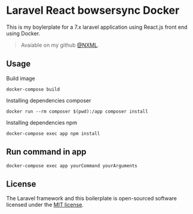 # Laravel React bowsersync Docker

This is my boylerplate for a 7.x laravel application using React.js front end using Docker.

> Avaiable on my github [@NXML](https://github.com/nxml/).



## Usage

Build image

```docker 
docker-compose build
```





Installing  dependencies composer

```docker 
docker run --rm composer $(pwd):/app composer install
```

Installing  dependencies npm

```docker 
docker-compose exec app npm install
```




## Run command in app

```docker
docker-compose exec app yourCommand yourArguments
```





## License

The Laravel framework and this boilerplate is open-sourced software licensed under the [MIT license](https://opensource.org/licenses/MIT).